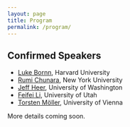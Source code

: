 ```yaml
---
layout: page
title: Program
permalink: /program/
---
```


## Confirmed Speakers
- [Luke Bornn](http://www.people.fas.harvard.edu/~bornn/), Harvard University
- [Rumi Chunara](http://rumichunara.com/), New York University
- [Jeff Heer](http://homes.cs.washington.edu/~jheer/), University of Washington
- [Feifei Li](http://www.cs.utah.edu/~lifeifei/), University of Utah
- [Torsten Möller](http://cs.univie.ac.at/torsten.moeller/), University of Vienna

More details coming soon.